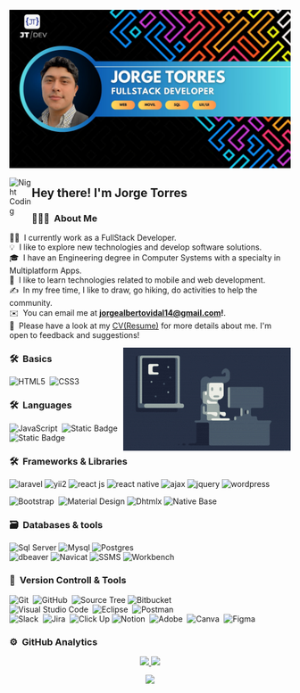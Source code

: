 ![JTDev Banner](https://github.com/JorgeATV14/JorgeATV14/blob/c7fa636b2b5f8ec6358d7f94e9aa39673625faed/banner_jtdev.jpg)

<img alt="Night Coding" src="./assets/Hand%20Wave.gif" width='40' align="left"/><h2 align="left">Hey there! I'm Jorge Torres
</h2>

<!-- ## 👋 &nbsp;Hey there! I'm Jorge Torres -->

### 👨🏻‍💻 &nbsp;About Me

👨‍💻 &nbsp;I currently work as a FullStack Developer.\
💡 &nbsp;I like to explore new technologies and develop software solutions.\
🎓 &nbsp;I have an Engineering degree in Computer Systems with a specialty in Multiplatform Apps.\
🌱 &nbsp;I like to learn technologies related to mobile and web development.\
✍️ &nbsp;In my free time, I like to draw, go hiking, do activities to help the community.\
✉️ &nbsp;You can email me at <strong>jorgealbertovidal14@gmail.com!</strong>.\
📄 &nbsp;Please have a look at my <a target="_blank">[CV(Resume)](https://www.canva.com/design/DAFcBjgMQ98/6kCgtBHlNKgueQRvLUx2jw/view?utm_content=DAFcBjgMQ98&utm_campaign=designshare&utm_medium=link&utm_source=editor)</a> for more details about me. I'm open to feedback and suggestions!


<img alt="Night Coding" src="https://raw.githubusercontent.com/AVS1508/AVS1508/master/assets/Night-Coding.gif" align="right"/>

### 🛠 &nbsp;Basics

![HTML5](https://img.shields.io/badge/html5-%23E34F26.svg?style=for-the-badge&logo=html5&logoColor=white)&nbsp;
![CSS3](https://img.shields.io/badge/css3-%231572B6.svg?style=for-the-badge&logo=css3&logoColor=white)&nbsp;
<br>

### 🛠 &nbsp;Languages

![JavaScript](https://img.shields.io/badge/javascript-%23323330.svg?style=for-the-badge&logo=javascript&logoColor=%23F7DF1E)&nbsp;
![Static Badge](https://img.shields.io/badge/PHP-Lang?style=for-the-badge&logo=php&labelColor=CDE3EB&color=CDE3EB)&nbsp;
![Static Badge](https://img.shields.io/badge/Typescript-Lang?style=for-the-badge&logo=typescript&logoColor=FFFFFF&labelColor=1B6DBF&color=1B6DBF)
<br>

### 🛠 &nbsp;Frameworks & Libraries
![laravel](https://img.shields.io/badge/Laravel-fram?style=for-the-badge&logo=laravel&logoColor=FFFFFF&labelColor=BF1B1B&color=BF1B1B)
![yii2](https://img.shields.io/badge/YII2-fram?style=for-the-badge&logo=yii2&logoColor=FFFFFF)
![react js](https://img.shields.io/badge/React%20JS-lib?style=for-the-badge&logo=react&logoColor=FFFFFF&labelColor=15A1DE&color=15A1DE)
![react native](https://img.shields.io/badge/React%20Native-lib?style=for-the-badge&logo=react&logoColor=FFFFFF&labelColor=1A71C7&color=1A71C7)
![ajax](https://img.shields.io/badge/AJAX-lib?style=for-the-badge&logo=ajax&logoColor=FFFFFF&labelColor=C7611A&color=C7611A)
![jquery](https://img.shields.io/badge/Jquery-lib?style=for-the-badge&logo=jquery&logoColor=FFFFFF&labelColor=3F0C81&color=3F0C81)
![wordpress](https://img.shields.io/badge/Wordpress-tool?style=for-the-badge&logo=wordpress&logoColor=FFFFF&labelColor=%23566573&color=%23566573)

![Bootstrap](https://img.shields.io/badge/bootstrap-%23563D7C.svg?style=for-the-badge&logo=bootstrap&logoColor=white)&nbsp;
![Material Design](https://img.shields.io/badge/Material%20Design-lib?style=for-the-badge&logo=material%20Design&logoColor=FFFFFF&labelColor=2079BF&color=2079BF)
![Dhtmlx](https://img.shields.io/badge/DHTMLX-lib?style=for-the-badge&logo=dhtmlx&logoColor=FFFFFF&labelColor=%232471A3&color=%232471A3)
![Native Base](https://img.shields.io/badge/Native%20Base-lib?style=for-the-badge&logo=react&logoColor=FFFFFF&labelColor=%2385C1E9&color=%2385C1E9)



### 🗃 &nbsp;Databases & tools
![Sql Server](https://img.shields.io/badge/Sql%20server-bd?style=for-the-badge&logo=sqlserver&logoColor=FFFFFF&labelColor=%235DADE2&color=%235DADE2)
![Mysql](https://img.shields.io/badge/MySql-bd?style=for-the-badge&logo=mysql&logoColor=%23154360&labelColor=%23AED6F1&color=%23AED6F1)
![Postgres](https://img.shields.io/badge/postgres-%23316192.svg?style=for-the-badge&logo=postgresql&logoColor=white)&nbsp;
<br>
![dbeaver](https://img.shields.io/badge/DBeaver-tool?style=for-the-badge&logo=dbeaver&logoColor=FFFFFF&labelColor=%237B241C&color=%237B241C)
![Navicat](https://img.shields.io/badge/Navicat-tool?style=for-the-badge&logo=navicat&logoColor=cccccc&labelColor=%23F4D03F&color=%23F4D03F)
![SSMS](https://img.shields.io/badge/SSMS-tool?style=for-the-badge&logo=microsoft&logoColor=FFFFF&labelColor=%231A5276&color=%231A5276)
![Workbench](https://img.shields.io/badge/Workbench-tool?style=for-the-badge&logo=workbench&logoColor=FFFFF&labelColor=%232E4053&color=%232E4053)


### 🧰 &nbsp;Version Controll & Tools 

![Git](https://img.shields.io/badge/git-%23F05033.svg?style=for-the-badge&logo=git&logoColor=white)&nbsp;
![GitHub](https://img.shields.io/badge/github-%23121011.svg?style=for-the-badge&logo=github&logoColor=white)&nbsp;
![Source Tree](https://img.shields.io/badge/Source%20Tree-bd?style=for-the-badge&logo=sourcetree&logoColor=FFFFFF&labelColor=%232471A3&color=%232471A3)
![Bitbucket](https://img.shields.io/badge/bitbucket-%230047B3.svg?style=for-the-badge&logo=bitbucket&logoColor=white)&nbsp;
<br>
![Visual Studio Code](https://img.shields.io/badge/Visual%20Studio%20Code-0078d7.svg?style=for-the-badge&logo=visual-studio-code&logoColor=white)&nbsp;
![Eclipse](https://img.shields.io/badge/Eclipse-FE7A16.svg?style=for-the-badge&logo=Eclipse&logoColor=white)&nbsp;
![Postman](https://img.shields.io/badge/Postman-FF6C37?style=for-the-badge&logo=postman&logoColor=white)&nbsp;
<br>
![Slack](https://img.shields.io/badge/Slack-4A154B?style=for-the-badge&logo=slack&logoColor=white)&nbsp;
![Jira](https://img.shields.io/badge/jira-%230A0FFF.svg?style=for-the-badge&logo=jira&logoColor=white)&nbsp;
![Click Up](https://img.shields.io/badge/Click%20Up-lib?style=for-the-badge&logo=clickup&logoColor=FFFFFF&labelColor=%23BB8FCE&color=%23BB8FCE)
![Notion](https://img.shields.io/badge/Notion-%23000000.svg?style=for-the-badge&logo=notion&logoColor=white)&nbsp;
![Adobe](https://img.shields.io/badge/adobe-%23FF0000.svg?style=for-the-badge&logo=adobe&logoColor=white)&nbsp;
![Canva](https://img.shields.io/badge/Canva-%2300C4CC.svg?style=for-the-badge&logo=Canva&logoColor=white)&nbsp;
![Figma](https://img.shields.io/badge/figma-%23F24E1E.svg?style=for-the-badge&logo=figma&logoColor=white)&nbsp;

### ⚙️ &nbsp;GitHub Analytics

<p align="center">
  <a href="https://github.com/JorgeATV14">
    <img height="180em" src="https://github-readme-stats-eight-theta.vercel.app/api?username=JorgeATV14&show_icons=true&theme=algolia&include_all_commits=true&count_private=true"/>
  </a>
  <a href="https://github.com/JorgeATV14">
    <img height="180em" src="https://github-readme-stats-eight-theta.vercel.app/api/top-langs/?username=JorgeATV14&layout=compact&langs_count=8&theme=algolia"/>
  </a>
</p>

<p align="center">
  <img height="180em" src="https://github-readme-streak-stats.herokuapp.com/?user=JorgeATV14&theme=dark&hide_border=true"/>
</p>

<!--### 🎖 &nbsp;My Badges 
[![An image of @adityakanoi's Holopin badges, which is a link to view their full Holopin profile](https://holopin.me/adityakanoi)](https://holopin.io/@adityakanoi)
### 📜 &nbsp;My Articles
[![Medium](https://img.shields.io/badge/Medium%20-%231572B6.svg?&style=for-the-badge&logo=medium&logoColor=white)](https://medium.com/@adityakanoi123)
[![Quora](https://img.shields.io/badge/Quora-%23B92B27.svg?style=for-the-badge&logo=Quora&logoColor=white)](https://thedefenceengineer.quora.com/)
### 💰 &nbsp;Support My Work
[![BuyMeACoffee](https://img.shields.io/badge/Buy%20Me%20a%20Coffee-ffdd00?style=for-the-badge&logo=buy-me-a-coffee&logoColor=black)](https://buymeacoffee.com/adityakanoi) 
### 🤝🏻 &nbsp;Connect with Me
<p align="center">
<a href="adityakanoi2001.wordpress.com"><img src="https://img.shields.io/badge/-adityakanoi.com-3423A6?style=flat&logo=Google-Chrome&logoColor=white"/></a>
<a href="https://www.linkedin.com/in/ask2001/"><img src="https://img.shields.io/badge/-Aditya%20Sunit%20Kanoi-0077B5?style=flat&logo=Linkedin&logoColor=white"/></a>
<a href="mailto:adityakanoiofficial@gmail.com"><img src="https://img.shields.io/badge/-Adityakanoi-D14836?style=flat&logo=Gmail&logoColor=white"/></a>
<a href="https://www.instagram.com/aditya_kanoi123/"><img src="https://img.shields.io/badge/-Adityakanoi123-E4405F?style=flat&logo=Instagram&logoColor=white"/></a>
<a href="https://www.facebook.com/profile.php?id=100008728234917"><img src="https://img.shields.io/badge/-AdityaKanoi-1877F2?style=flat&logo=Facebook&logoColor=white"/></a>
</p>
 ### 🐍 &nbsp;That's How Commits move ...
<div align="center">
  <a href="https://github.com/Adityakanoi2001/">
  <img src="https://github.com/1999AZZAR/1999AZZAR/blob/readme/resources/img/grid-snake.svg"
       alt="snake" /></a>
</div> -->

